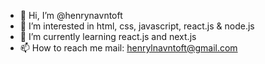 - 👋 Hi, I’m @henrynavntoft
- 👀 I’m interested in html, css, javascript, react.js & node.js
- 🌱 I’m currently learning react.js and next.js
- 📫 How to reach me mail: henrylnavntoft@gmail.com

<!---
henrynavntoft/henrynavntoft is a ✨ special ✨ repository because its `README.md` (this file) appears on your GitHub profile.
You can click the Preview link to take a look at your changes.
--->
